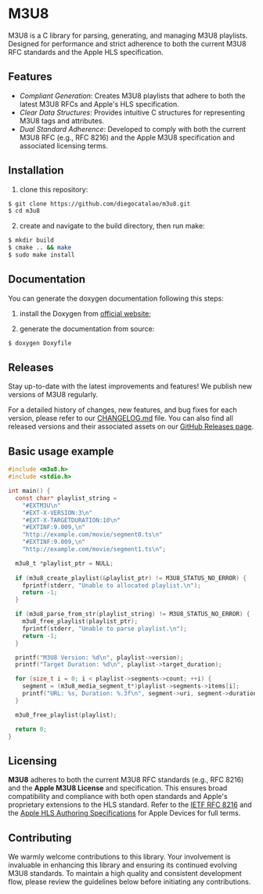 # M3U8

M3U8 is a C library for parsing, generating, and managing M3U8 playlists.
Designed for performance and strict adherence to both the current M3U8 RFC 
standards and the Apple HLS specification.

## Features

- *Compliant Generation*: Creates M3U8 playlists that adhere to both the latest 
M3U8 RFCs and Apple's HLS specification.
- *Clear Data Structures*: Provides intuitive C structures for representing M3U8 
tags and attributes.
- *Dual Standard Adherence*: Developed to comply with both the current M3U8 RFC 
(e.g., RFC 8216) and the Apple M3U8 specification and associated licensing 
terms.

## Installation

1. clone this repository:
```bash
$ git clone https://github.com/diegocatalao/m3u8.git
$ cd m3u8
```

2. create and navigate to the build directory, then run make:
```bash
$ mkdir build
$ cmake .. && make
$ sudo make install
```

## Documentation

You can generate the doxygen documentation following this steps:

1. install the Doxygen from [official website][doxygen_documentation];

2. generate the documentation from source:

```bash
$ doxygen Doxyfile
```

## Releases

Stay up-to-date with the latest improvements and features! We publish new 
versions of M3U8 regularly.

For a detailed history of changes, new features, and bug fixes for each 
version, please refer to our [CHANGELOG.md][changelog] file.
You can also find all released versions and their associated assets on 
our [GitHub Releases page][github_releases].

## Basic usage example

```C
#include <m3u8.h>
#include <stdio.h>

int main() {
  const char* playlist_string =
    "#EXTM3U\n"
    "#EXT-X-VERSION:3\n"
    "#EXT-X-TARGETDURATION:10\n"
    "#EXTINF:9.009,\n"
    "http://example.com/movie/segment0.ts\n"
    "#EXTINF:9.009,\n"
    "http://example.com/movie/segment1.ts\n";

  m3u8_t *playlist_ptr = NULL;
  
  if (m3u8_create_playlist(&playlist_ptr) != M3U8_STATUS_NO_ERROR) {
    fprintf(stderr, "Unable to allocated playlist.\n");
    return -1;
  }

  if (m3u8_parse_from_str(playlist_string) != M3U8_STATUS_NO_ERROR) {
    m3u8_free_playlist(playlist_ptr);
    fprintf(stderr, "Unable to parse playlist.\n");
    return -1;
  }

  printf("M3U8 Version: %d\n", playlist->version);
  printf("Target Duration: %d\n", playlist->target_duration);

  for (size_t i = 0; i < playlist->segments->count; ++i) {
    segment = (m3u8_media_segment_t*)playlist->segments->items[i];
    printf("URL: %s, Duration: %.3f\n", segment->uri, segment->duration);
  }

  m3u8_free_playlist(playlist);

  return 0;
}
```

## Licensing

**M3U8** adheres to both the current M3U8 RFC standards (e.g., RFC 8216) and the 
**Apple M3U8 License** and specification. This ensures broad compatibility and 
compliance with both open standards and Apple's proprietary extensions to the 
HLS standard. Refer to the [IETF RFC 8216][ietf_rfc_8216] and the 
[Apple HLS Authoring Specifications][apple_hls_spec] for Apple Devices for 
full terms.

## Contributing

We warmly welcome contributions to this library. Your involvement is invaluable 
in enhancing this library and ensuring its continued evolving M3U8 standards. 
To maintain a high quality and consistent development flow, please review the 
guidelines below before initiating any contributions.

[doxygen_documentation]: https://www.doxygen.nl/download.html#google_vignette "Dogygen documentation"
[changelog]: CHANGELOG.md "M3U8.c Changelog"
[github_releases]: https://github.com/seuusuario/m3u8.c/releases "M3U8.c GitHub Releases"
[apple_hls_spec]: https://developer.apple.com/documentation/http_live_streaming/hls_authoring_specification_for_apple_devices "Apple HLS Authoring Specs"
[ietf_rfc_8216]: https://datatracker.ietf.org/doc/html/rfc8216 "IETF RFC 8216 (M3U8)"
